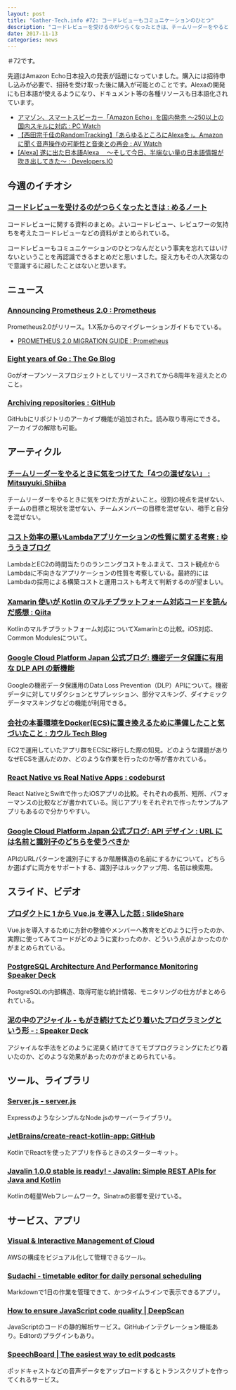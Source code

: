 ```yaml
---
layout: post
title: "Gather-Tech.info #72: コードレビューもコミュニケーションのひとつ"
description: "コードレビューを受けるのがつらくなったときは、チームリーダーをやるときに気をつけてた「4つの混ぜない」 など"
date: 2017-11-13
categories: news
---
```


＃72です。

先週はAmazon Echo日本投入の発表が話題になっていました。購入には招待申し込みが必要で、招待を受け取った後に購入が可能とのことです。Alexaの開発にも日本語が使えるようになり、ドキュメント等の各種リソースも日本語化されています。

- [アマゾン、スマートスピーカー「Amazon Echo」を国内発売 ～250以上の国内スキルに対応 : PC Watch](https://pc.watch.impress.co.jp/docs/news/1090427.html)
- [【西田宗千佳のRandomTracking】「あらゆるところにAlexaを」。Amazonに聞く音声操作の可能性と音楽との再会 : AV Watch](https://av.watch.impress.co.jp/docs/series/rt/1090793.html)
- [[Alexa] 遂に出た日本語Alexa 　〜そして今日、半端ない量の日本語情報が吹き出してきた〜 : Developers.IO](https://dev.classmethod.jp/cloud/alexa-japanese/)

## 今週のイチオシ

### [コードレビューを受けるのがつらくなったときは : めるノート](http://c5meru.hatenablog.jp/entry/2017/11/10/235107)

コードレビューに関する資料のまとめ。よいコードレビュー、レビュワーの気持ちを考えたコードレビューなどの資料がまとめられている。

コードレビューもコミュニケーションのひとつなんだという事実を忘れてはいけないということを再認識できるまとめだと思いました。捉え方もその人次第なので意識するに超したことはないと思います。

## ニュース

### [Announcing Prometheus 2.0 : Prometheus](https://prometheus.io/blog/2017/11/08/announcing-prometheus-2-0/)

Prometheus2.0がリリース。1.X系からのマイグレーションガイドもでている。

- [PROMETHEUS 2.0 MIGRATION GUIDE : Prometheus](https://prometheus.io/docs/prometheus/2.0/migration/)

### [Eight years of Go : The Go Blog](https://blog.golang.org/8years)

Goがオープンソースプロジェクトとしてリリースされてから8周年を迎えたとのこと。

### [Archiving repositories : GitHub](https://github.com/blog/2460-archiving-repositories)

GitHubにリポジトリのアーカイブ機能が追加された。読み取り専用にできる。アーカイブの解除も可能。

## アーティクル

### [チームリーダーをやるときに気をつけてた「4つの混ぜない」 : Mitsuyuki.Shiiba](http://bufferings.hatenablog.com/entry/2017/11/09/211317)

チームリーダーをやるときに気をつけた方がよいこと。役割の視点を混ぜない、チームの目標と現状を混ぜない、チームメンバーの目標を混ぜない、相手と自分を混ぜない。

### [コスト効率の悪いLambdaアプリケーションの性質に関する考察 : ゆううきブログ](http://blog.yuuk.io/entry/2017/lambda-disadvantages-from-a-cost-viewpoint)

LambdaとEC2の時間当たりのランニングコストをふまえて、コスト観点からLambdaに不向きなアプリケーションの性質を考察している。最終的にはLambdaの採用による構築コストと運用コストも考えて判断するのが望ましい。

### [Xamarin 使いが Kotlin のマルチプラットフォーム対応コードを読んだ感想 : Qiita](https://qiita.com/amay077/items/45b1ad4b9c5d3a03cf9c)

Kotlinのマルチプラットフォーム対応についてXamarinとの比較。iOS対応、Common Modulesについて。

### [Google Cloud Platform Japan 公式ブログ: 機密データ保護に有用な DLP API の新機能](https://cloudplatform-jp.googleblog.com/2017/11/new-ways-to-manage-sensitive-data-with-the-Data-Loss-Prevention-API.html)

Googleの機密データ保護用のData Loss Prevention（DLP）APIについて。機密データに対してリダクションとサプレッション、部分マスキング、ダイナミックデータマスキングなどの機能が利用できる。

### [会社の本番環境をDocker(ECS)に置き換えるために準備したこと気づいたこと : カウル Tech Blog](http://techblog.housmart.co.jp/2017/11/06/ecs-migration-project/)

EC2で運用していたアプリ群をECSに移行した際の知見。どのような課題がありなぜECSを選んだのか、どのような作業を行ったのか等が書かれている。

### [React Native vs Real Native Apps : codeburst](https://codeburst.io/react-native-vs-real-native-apps-ad890986f1f)

React NativeとSwiftで作ったiOSアプリの比較。それぞれの長所、短所、パフォーマンスの比較などが書かれている。同じアプリをそれぞれで作ったサンプルアプリもあるので分かりやすい。

### [Google Cloud Platform Japan 公式ブログ: API デザイン : URL には名前と識別子のどちらを使うべきか](https://cloudplatform-jp.googleblog.com/2017/11/API-design-choosing-between-names-and-identifiers-in-URLs.html)

APIのURLパターンを識別子にするか階層構造の名前にするかについて。どちらか選ばずに両方をサポートする、識別子はルックアップ用、名前は検索用。

## スライド、ビデオ

### [プロダクトに 1 から Vue.js を導入した話 : SlideShare](https://www.slideshare.net/ShoheiOkada/1-vuejs)

Vue.jsを導入するために方針の整備やメンバーへ教育をどのように行ったのか、実際に使ってみてコードがどのように変わったのか、どういう点がよかったのかがまとめられている。

### [PostgreSQL Architecture And Performance Monitoring  Speaker Deck](https://speakerdeck.com/soudai/postgresql-architecture-and-performance-monitoring)

PostgreSQLの内部構造、取得可能な統計情報、モニタリングの仕方がまとめられている。

### [泥の中のアジャイル - もがき続けてたどり着いたプログラミングという形 - : Speaker Deck](https://speakerdeck.com/takaking22/ni-falsezhong-falseaziyairu-mogakisok-ketetadorizhao-itapuroguramingutoiuxing)

アジャイルな手法をどのように泥臭く続けてきてモブプログラミングにたどり着いたのか、どのような効果があったのかがまとめられている。

## ツール、ライブラリ

### [Server.js - server.js](https://serverjs.io/)

ExpressのようなシンプルなNode.jsのサーバーライブラリ。

### [JetBrains/create-react-kotlin-app: GitHub](https://github.com/JetBrains/create-react-kotlin-app)

KotlinでReactを使ったアプリを作るときのスターターキット。

### [Javalin 1.0.0 stable is ready! - Javalin: Simple REST APIs for Java and Kotlin](https://javalin.io/news/javalin-1.0.0-stable.html)

Kotlinの軽量Webフレームワーク。Sinatraの影響を受けている。

## サービス、アプリ

### [Visual & Interactive Management of Cloud](https://totalcloud.io/)

AWSの構成をビジュアル化して管理できるツール。

### [Sudachi - timetable editor for daily personal scheduling](http://sudachi.io/)

Markdownで1日の作業を管理できて、かつタイムラインで表示できるアプリ。

### [How to ensure JavaScript code quality | DeepScan](https://deepscan.io/home/)

JavaScriptのコードの静的解析サービス。GitHubインテグレーション機能あり。Editorのプラグインもあり。

### [SpeechBoard | The easiest way to edit podcasts](http://speechboard.co/)

ポッドキャストなどの音声データをアップロードするとトランスクリプトを作ってくれるサービス。
